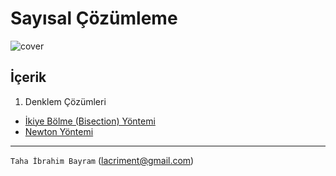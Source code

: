  Sayısal Çözümleme
=================
![cover](http://i.imgur.com/dxj5cZo.jpg)

## İçerik
1. Denklem Çözümleri
  - [İkiye Bölme (Bisection) Yöntemi](https://github.com/lacriment/sayisal-cozumleme/tree/master/ikiye-yarilama-yontemi)
  - [Newton Yöntemi](https://github.com/lacriment/sayisal-cozumleme/tree/master/newton-yontemi)

-------------------
`Taha İbrahim Bayram` ([lacriment@gmail.com](mailto:lacriment@gmail.com))
